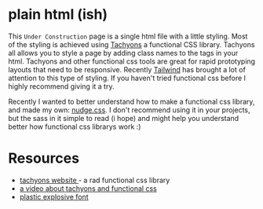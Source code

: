 # plain html (ish)

This `Under Construction` page is a single html file with a little styling.
Most of the styling is achieved using [Tachyons](https://tachyons.io/)
a functional CSS library. Tachyons all allows you to style a page by adding
class names to the tags in your html. Tachyons and other functional css tools
are great for rapid prototyping layouts that need to be responsive. Recently
[Tailwind](https://tailwindcss.com) has brought a lot of attention to this type of styling. If you
haven't tried functional css before I highly recommend giving it a try.

Recently I wanted to better understand how to make a functional css library, and
made my own: [nudge.css](https://github.com/slugbyte/nudge.css). I don't recommend
using it in your projects, but the sass in it simple to read (i hope) and might help you understand
better how functional css librarys work :)

# Resources
* [tachyons website ](https://tachyons.io/) - a rad functional css library
* [a video about tachyons and functional css](https://www.youtube.com/watch?v=r56fRaWth58)
* [plastic explosive font](https://www.1001fonts.com/plastic-explosive-font.html)
